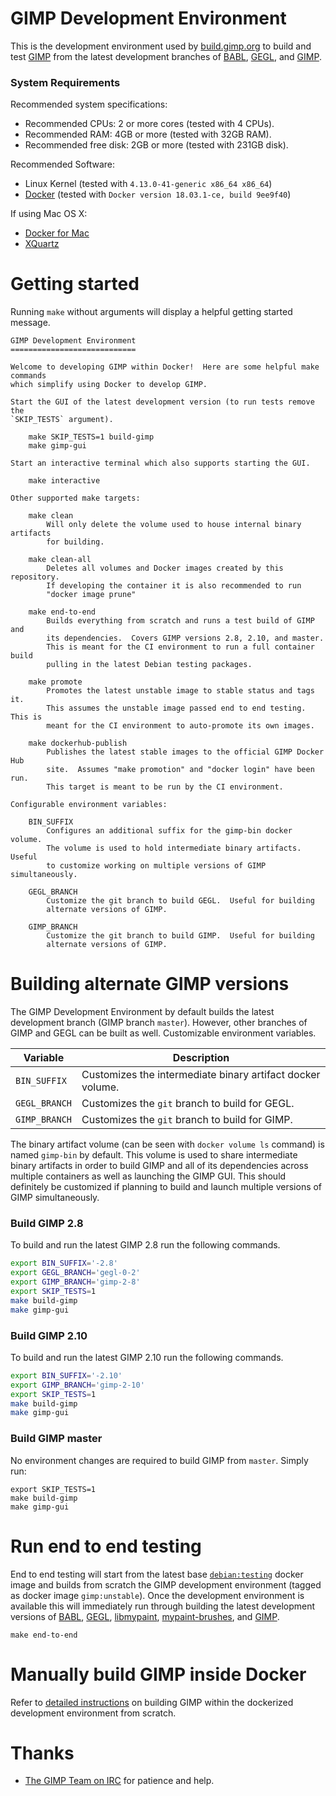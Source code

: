 # GIMP Development Environment

This is the development environment used by [build.gimp.org][gimp-build] to
build and test [GIMP][gimp] from the latest development branches of
[BABL][babl], [GEGL][gegl], and [GIMP][gimp].

### System Requirements

Recommended system specifications:

* Recommended CPUs: 2 or more cores (tested with 4 CPUs).
* Recommended RAM: 4GB or more (tested with 32GB RAM).
* Recommended free disk: 2GB or more (tested with 231GB disk).

Recommended Software:

* Linux Kernel (tested with `4.13.0-41-generic x86_64 x86_64`)
* [Docker][docker] (tested with `Docker version 18.03.1-ce, build 9ee9f40`)

If using Mac OS X:

* [Docker for Mac][docker4m]
* [XQuartz][xquartz]

# Getting started

Running `make` without arguments will display a helpful getting started message.

```
GIMP Development Environment
============================

Welcome to developing GIMP within Docker!  Here are some helpful make commands
which simplify using Docker to develop GIMP.

Start the GUI of the latest development version (to run tests remove the
`SKIP_TESTS` argument).

    make SKIP_TESTS=1 build-gimp
    make gimp-gui

Start an interactive terminal which also supports starting the GUI.

    make interactive

Other supported make targets:

    make clean
        Will only delete the volume used to house internal binary artifacts
        for building.

    make clean-all
        Deletes all volumes and Docker images created by this repository.
        If developing the container it is also recommended to run
        "docker image prune"

    make end-to-end
        Builds everything from scratch and runs a test build of GIMP and
		its dependencies.  Covers GIMP versions 2.8, 2.10, and master.
        This is meant for the CI environment to run a full container build
        pulling in the latest Debian testing packages.

    make promote
        Promotes the latest unstable image to stable status and tags it.
        This assumes the unstable image passed end to end testing.  This is
        meant for the CI environment to auto-promote its own images.

    make dockerhub-publish
        Publishes the latest stable images to the official GIMP Docker Hub
        site.  Assumes "make promotion" and "docker login" have been run.
        This target is meant to be run by the CI environment.

Configurable environment variables:

    BIN_SUFFIX
        Configures an additional suffix for the gimp-bin docker volume.
        The volume is used to hold intermediate binary artifacts.  Useful
        to customize working on multiple versions of GIMP simultaneously.

    GEGL_BRANCH
        Customize the git branch to build GEGL.  Useful for building
        alternate versions of GIMP.

    GIMP_BRANCH
        Customize the git branch to build GIMP.  Useful for building
        alternate versions of GIMP.
```

# Building alternate GIMP versions

The GIMP Development Environment by default builds the latest development branch
(GIMP branch `master`).  However, other branches of GIMP and GEGL can be built
as well.  Customizable environment variables.

| Variable      | Description                                                 |
| ------------- | ----------------------------------------------------------- |
| `BIN_SUFFIX`  | Customizes the intermediate binary artifact docker volume.  |
| `GEGL_BRANCH` | Customizes the `git` branch to build for GEGL.              |
| `GIMP_BRANCH` | Customizes the `git` branch to build for GIMP.              |

The binary artifact volume (can be seen with `docker volume ls` command) is
named `gimp-bin` by default.  This volume is used to share intermediate binary
artifacts in order to build GIMP and all of its dependencies across multiple
containers as well as launching the GIMP GUI.  This should definitely be
customized if planning to build and launch multiple versions of GIMP
simultaneously.

### Build GIMP 2.8

To build and run the latest GIMP 2.8 run the following commands.

```bash
export BIN_SUFFIX='-2.8'
export GEGL_BRANCH='gegl-0-2'
export GIMP_BRANCH='gimp-2-8'
export SKIP_TESTS=1
make build-gimp
make gimp-gui
```

### Build GIMP 2.10

To build and run the latest GIMP 2.10 run the following commands.

```bash
export BIN_SUFFIX='-2.10'
export GIMP_BRANCH='gimp-2-10'
export SKIP_TESTS=1
make build-gimp
make gimp-gui
```

### Build GIMP master

No environment changes are required to build GIMP from `master`.  Simply run:

```
export SKIP_TESTS=1
make build-gimp
make gimp-gui
```

# Run end to end testing

End to end testing will start from the latest base [`debian:testing`][debian]
docker image and builds from scratch the GIMP development environment (tagged as
docker image `gimp:unstable`).  Once the development environment is available
this will immediately run through building the latest development versions of
[BABL][babl], [GEGL][gegl], [libmypaint][libmypaint],
[mypaint-brushes][mypaint-brushes], and [GIMP][gimp].

    make end-to-end

# Manually build GIMP inside Docker

Refer to [detailed instructions](debian-testing/README.md) on building GIMP
within the dockerized development environment from scratch.

# Thanks

- [The GIMP Team on IRC](https://www.gimp.org/irc.html) for patience and help.

[babl]: http://gegl.org/babl/
[debian]: https://hub.docker.com/r/library/debian/
[docker4m]: https://www.docker.com/docker-mac
[docker]: https://www.docker.com/
[gegl]: http://gegl.org/
[gimp-build]: https://build.gimp.org/
[gimp]: http://www.gimp.org/
[libmypaint]: https://github.com/mypaint/libmypaint
[mypaint-brushes]: https://github.com/Jehan/mypaint-brushes/tree/v1.3.x
[xquartz]: https://www.xquartz.org/
